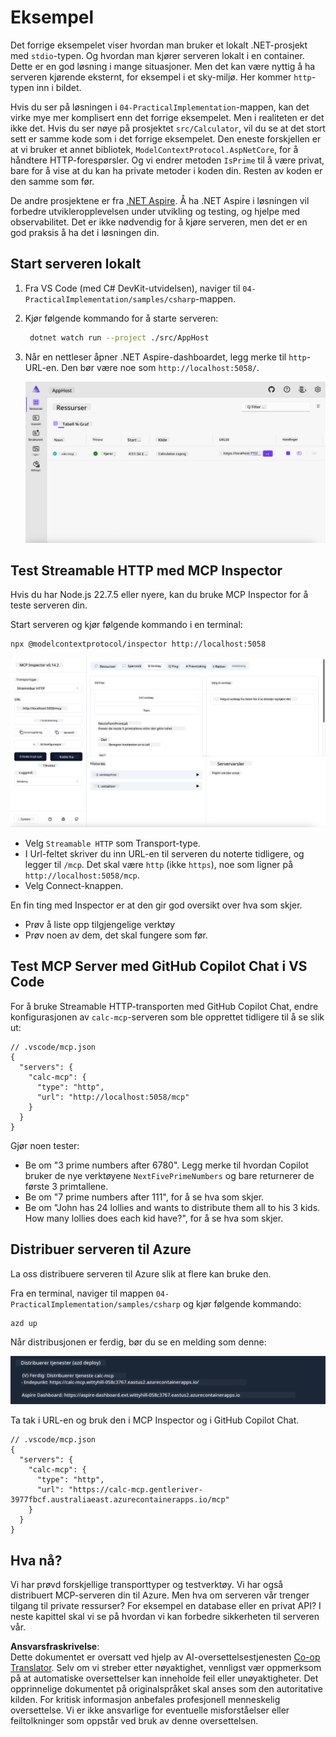 <!--
CO_OP_TRANSLATOR_METADATA:
{
  "original_hash": "0bc7bd48f55f1565f1d95ccb2c16f728",
  "translation_date": "2025-07-13T23:07:41+00:00",
  "source_file": "04-PracticalImplementation/samples/csharp/README.md",
  "language_code": "no"
}
-->
# Eksempel

Det forrige eksempelet viser hvordan man bruker et lokalt .NET-prosjekt med `stdio`-typen. Og hvordan man kjører serveren lokalt i en container. Dette er en god løsning i mange situasjoner. Men det kan være nyttig å ha serveren kjørende eksternt, for eksempel i et sky-miljø. Her kommer `http`-typen inn i bildet.

Hvis du ser på løsningen i `04-PracticalImplementation`-mappen, kan det virke mye mer komplisert enn det forrige eksempelet. Men i realiteten er det ikke det. Hvis du ser nøye på prosjektet `src/Calculator`, vil du se at det stort sett er samme kode som i det forrige eksempelet. Den eneste forskjellen er at vi bruker et annet bibliotek, `ModelContextProtocol.AspNetCore`, for å håndtere HTTP-forespørsler. Og vi endrer metoden `IsPrime` til å være privat, bare for å vise at du kan ha private metoder i koden din. Resten av koden er den samme som før.

De andre prosjektene er fra [.NET Aspire](https://learn.microsoft.com/dotnet/aspire/get-started/aspire-overview). Å ha .NET Aspire i løsningen vil forbedre utvikleropplevelsen under utvikling og testing, og hjelpe med observabilitet. Det er ikke nødvendig for å kjøre serveren, men det er en god praksis å ha det i løsningen din.

## Start serveren lokalt

1. Fra VS Code (med C# DevKit-utvidelsen), naviger til `04-PracticalImplementation/samples/csharp`-mappen.
1. Kjør følgende kommando for å starte serveren:

   ```bash
    dotnet watch run --project ./src/AppHost
   ```

1. Når en nettleser åpner .NET Aspire-dashboardet, legg merke til `http`-URL-en. Den bør være noe som `http://localhost:5058/`.

   ![.NET Aspire Dashboard](../../../../../translated_images/dotnet-aspire-dashboard.0a7095710e9301e90df2efd867e1b675b3b9bc2ccd7feb1ebddc0751522bc37c.no.png)

## Test Streamable HTTP med MCP Inspector

Hvis du har Node.js 22.7.5 eller nyere, kan du bruke MCP Inspector for å teste serveren din.

Start serveren og kjør følgende kommando i en terminal:

```bash
npx @modelcontextprotocol/inspector http://localhost:5058
```

![MCP Inspector](../../../../../translated_images/mcp-inspector.c223422b9b494fb4a518a3b3911b3e708e6a5715069470f9163ee2ee8d5f1ba9.no.png)

- Velg `Streamable HTTP` som Transport-type.
- I Url-feltet skriver du inn URL-en til serveren du noterte tidligere, og legger til `/mcp`. Det skal være `http` (ikke `https`), noe som ligner på `http://localhost:5058/mcp`.
- Velg Connect-knappen.

En fin ting med Inspector er at den gir god oversikt over hva som skjer.

- Prøv å liste opp tilgjengelige verktøy
- Prøv noen av dem, det skal fungere som før.

## Test MCP Server med GitHub Copilot Chat i VS Code

For å bruke Streamable HTTP-transporten med GitHub Copilot Chat, endre konfigurasjonen av `calc-mcp`-serveren som ble opprettet tidligere til å se slik ut:

```jsonc
// .vscode/mcp.json
{
  "servers": {
    "calc-mcp": {
      "type": "http",
      "url": "http://localhost:5058/mcp"
    }
  }
}
```

Gjør noen tester:

- Be om "3 prime numbers after 6780". Legg merke til hvordan Copilot bruker de nye verktøyene `NextFivePrimeNumbers` og bare returnerer de første 3 primtallene.
- Be om "7 prime numbers after 111", for å se hva som skjer.
- Be om "John has 24 lollies and wants to distribute them all to his 3 kids. How many lollies does each kid have?", for å se hva som skjer.

## Distribuer serveren til Azure

La oss distribuere serveren til Azure slik at flere kan bruke den.

Fra en terminal, naviger til mappen `04-PracticalImplementation/samples/csharp` og kjør følgende kommando:

```bash
azd up
```

Når distribusjonen er ferdig, bør du se en melding som denne:

![Azd deployment success](../../../../../translated_images/azd-deployment-success.bd42940493f1b834a5ce6251a6f88966546009b350df59d0cc4a8caabe94a4f1.no.png)

Ta tak i URL-en og bruk den i MCP Inspector og i GitHub Copilot Chat.

```jsonc
// .vscode/mcp.json
{
  "servers": {
    "calc-mcp": {
      "type": "http",
      "url": "https://calc-mcp.gentleriver-3977fbcf.australiaeast.azurecontainerapps.io/mcp"
    }
  }
}
```

## Hva nå?

Vi har prøvd forskjellige transporttyper og testverktøy. Vi har også distribuert MCP-serveren din til Azure. Men hva om serveren vår trenger tilgang til private ressurser? For eksempel en database eller en privat API? I neste kapittel skal vi se på hvordan vi kan forbedre sikkerheten til serveren vår.

**Ansvarsfraskrivelse**:  
Dette dokumentet er oversatt ved hjelp av AI-oversettelsestjenesten [Co-op Translator](https://github.com/Azure/co-op-translator). Selv om vi streber etter nøyaktighet, vennligst vær oppmerksom på at automatiske oversettelser kan inneholde feil eller unøyaktigheter. Det opprinnelige dokumentet på originalspråket skal anses som den autoritative kilden. For kritisk informasjon anbefales profesjonell menneskelig oversettelse. Vi er ikke ansvarlige for eventuelle misforståelser eller feiltolkninger som oppstår ved bruk av denne oversettelsen.